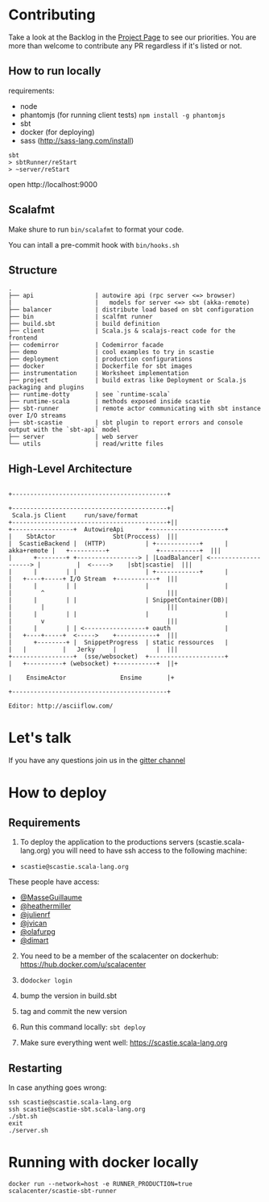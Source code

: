 # Contributing

Take a look at the Backlog in the [Project Page](https://github.com/scalacenter/scastie/projects/1) to see our priorities.
You are more than welcome to contribute any PR regardless if it's listed or not.

## How to run locally

requirements: 

* node
* phantomjs (for running client tests) ```npm install -g phantomjs```
* sbt
* docker (for deploying)
* sass (http://sass-lang.com/install)

```
sbt
> sbtRunner/reStart
> ~server/reStart
```

open http://localhost:9000

## Scalafmt

Make shure to run `bin/scalafmt` to format your code.

You can intall a pre-commit hook with `bin/hooks.sh`

## Structure

```
.
├── api                 | autowire api (rpc server <=> browser)
|                       |   models for server <=> sbt (akka-remote)
├── balancer            | distribute load based on sbt configuration
├── bin                 | scalfmt runner
├── build.sbt           | build definition
├── client              | Scala.js & scalajs-react code for the frontend 
├── codemirror          | Codemirror facade
├── demo                | cool examples to try in scastie
├── deployment          | production configurations
├── docker              | Dockerfile for sbt images
├── instrumentation     | Worksheet implementation
├── project             | build extras like Deployment or Scala.js packaging and plugins
├── runtime-dotty       | see `runtime-scala`
├── runtime-scala       | methods exposed inside scastie
├── sbt-runner          | remote actor communicating with sbt instance over I/O streams
├── sbt-scastie         | sbt plugin to report errors and console output with the `sbt-api` model 
├── server              | web server
└── utils               | read/writte files
```

## High-Level Architecture


```
                                                                            +-------------------------------------------+
                                                                           +-------------------------------------------+|
 Scala.js Client     run/save/format                                      +-------------------------------------------+||
+-----------------+  AutowireApi      +---------------------+             |    SbtActor                Sbt(Proccess)  |||
|  ScastieBackend |  (HTTP)           | +------------+      | akka+remote |   +----------+             +-----------+  |||
|      +--------+ +-----------------> | |LoadBalancer| <--------------------> |          |  <----->    |sbt|scastie|  |||
|      |        | |                   | +------------+      |             |   +----+-----+ I/O Stream  +-----------+  |||
|      |        | |                   |                     |             |        ^                                  |||
|      |        | |                   | SnippetContainer(DB)|             |        |                                  |||
|      |        | |                   |                     |             |        v                                  |||
|      |        | | <-----------------+ oauth               |             |   +----+-----+  <----->    +-----------+  |||
|      +--------+ |  SnippetProgress  | static ressources   |             |   |          |   Jerky     |           |  |||
+-----------------+  (sse/websocket)  +---------------------+             |   +----------+ (websocket) +-----------+  ||+
                                                                          |    EnsimeActor               Ensime       |+
                                                                          +-------------------------------------------+

Editor: http://asciiflow.com/
```

# Let's talk

If you have any questions join us in the [gitter channel](https://gitter.im/scalacenter/scastie)

# How to deploy

## Requirements

1. To deploy the application to the productions servers (scastie.scala-lang.org) you will need to have ssh access to the following machine:

* `scastie@scastie.scala-lang.org`

These people have access:

* [@MasseGuillaume](https://github.com/MasseGuillaume)
* [@heathermiller](https://github.com/heathermiller)
* [@julienrf](https://github.com/julienrf)
* [@jvican](https://github.com/jvican)
* [@olafurpg](https://github.com/olafurpg)
* [@dimart](https://github.com/dimart)

2. You need to be a member of the scalacenter on dockerhub: https://hub.docker.com/u/scalacenter 

3. do`docker login`

4. bump the version in build.sbt

5. tag and commit the new version

6. Run this command locally: `sbt deploy`

7. Make sure everything went well: https://scastie.scala-lang.org

## Restarting

In case anything goes wrong:

```
ssh scastie@scastie.scala-lang.org
ssh scastie@scastie-sbt.scala-lang.org
./sbt.sh
exit
./server.sh
```

# Running with docker locally

`docker run --network=host -e RUNNER_PRODUCTION=true scalacenter/scastie-sbt-runner`
 

